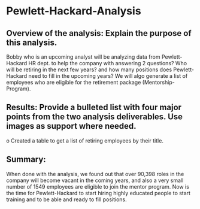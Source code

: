 # Pewlett-Hackard-Analysis

## Overview of the analysis: Explain the purpose of this analysis.

Bobby who is an upcoming analyst will be analyzing data from Pewlett-Hackard HR dept. to help the company with answering 2 questions?  Who will be retiring in the next few years?
and how many positions does Pewlett-Hackard need to fill in the upcoming years?  We will algo generate a list of employees who are eligible for the retirement package (Mentorship-
Program).

## Results: Provide a bulleted list with four major points from the two analysis deliverables. Use images as support where needed.

o	Created a table to get a list of retiring employees by their title.







## Summary: 

When done with the analysis, we found out that over 90,398 roles in the company
will become vacant in the coming years, and also a very small number of 1549 employees are eligible to join
the mentor program.  Now is the time for Pewlett-Hackard to start hiring highly educated
people to start training and to be able and ready to fill positions.


